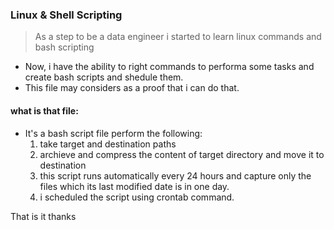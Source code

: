 ### Linux & Shell Scripting

> As a step to be a data engineer i started to learn linux commands and bash scripting

- Now, i have the ability to right commands to performa some tasks and create bash scripts and shedule them.
- This file may considers as a proof that i can do that.

#### **what is that file:**

- It's a bash script file perform the following:
  1. take target and destination paths
  2. archieve and compress the content of target directory and move it to destination
  3. this script runs automatically every 24 hours and capture only the files which its last modified date is in one day.
  4. i scheduled the script using crontab command.

That is it thanks
